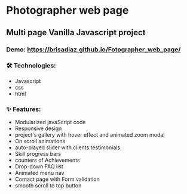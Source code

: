 # Photographer web page

## Multi page Vanilla Javascript project

### Demo: https://brisadiaz.github.io/Fotographer_web_page/

### 🛠  Technologies:

- Javascript
- css
- html

### ✨ Features:

- Modularized javaScript code
- Responsive design
- project's gallery with hover effect and animated zoom modal
- On scroll animations
- auto-played slider with clients testimonials.
- Skill progress bars
- counters of Achievements
- Drop-down FAQ list
- Animated menu nav
- Contact page with Form validation
- smooth scroll to top button
